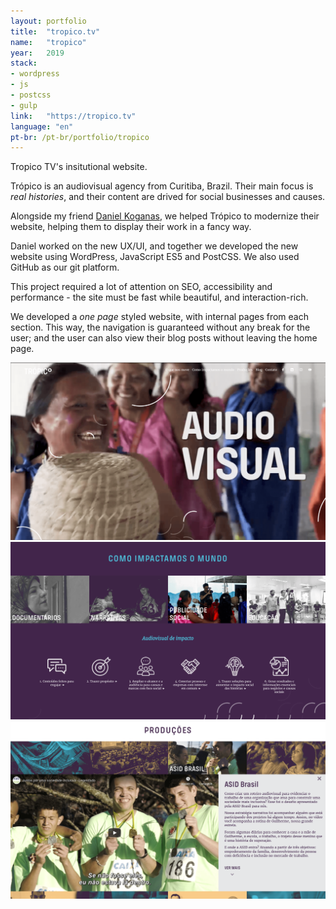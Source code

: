 ```yaml
---
layout: portfolio
title:  "tropico.tv"
name:   "tropico"
year:   2019
stack:  
- wordpress
- js
- postcss
- gulp
link:   "https://tropico.tv"
language: "en"
pt-br: /pt-br/portfolio/tropico
---
```

Tropico TV's insitutional website.
<!--more-->
Trópico is an audiovisual agency from Curitiba, Brazil. Their main focus is _real histories_, and their content are drived for social businesses and causes.

Alongside my friend [Daniel Koganas](https://koganas.com/), we helped Trópico to modernize their website, helping them to display their work in a fancy way.

Daniel worked on the new UX/UI, and together we developed the new website using WordPress, JavaScript ES5 and PostCSS. We also used GitHub as our git platform.

This project required a lot of attention on SEO, accessibility and performance - the site must be fast while beautiful, and interaction-rich.

We developed a _one page_ styled website, with internal pages from each section. This way, the navigation is guaranteed without any break for the user; and the user can also view their blog posts without leaving the home page.

![Tropico.tv screenshot](/img/portfolio/tropico/tropico1.png)
![Tropico.tv screenshot](/img/portfolio/tropico/tropico2.png)
![Tropico.tv screenshot](/img/portfolio/tropico/tropico3.png)